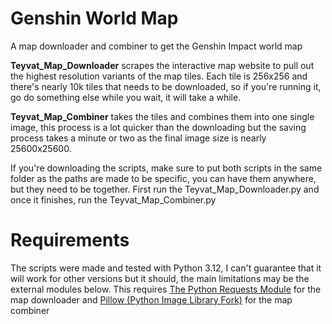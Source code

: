 # Genshin World Map
A map downloader and combiner to get the Genshin Impact world map

**Teyvat_Map_Downloader** scrapes the interactive map website to pull out the highest resolution variants of the map tiles. Each tile is 256x256 and there's nearly 10k tiles that needs to be downloaded, so if you're running it, go do something else while you wait, it will take a while. 

**Teyvat_Map_Combiner** takes the tiles and combines them into one single image, this process is a lot quicker than the downloading but the saving process takes a minute or two as the final image size is nearly 25600x25600.

If you're downloading the scripts, make sure to put both scripts in the same folder as the paths are made to be specific, you can have them anywhere, but they need to be together. First run the Teyvat_Map_Downloader.py and once it finishes, run the Teyvat_Map_Combiner.py

# Requirements 
The scripts were made and tested with Python 3.12, I can't guarantee that it will work for other versions but it should, the main limitations may be the external modules below.
This requires [The Python Requests Module](https://pypi.org/project/requests/) for the map downloader and [Pillow (Python Image Library Fork)](https://pillow.readthedocs.io/en/stable/installation.html) for the map combiner

